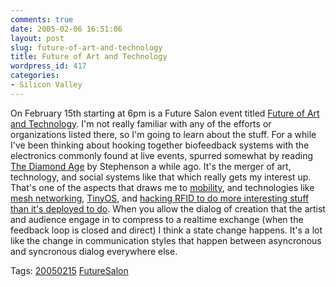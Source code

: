 ```yaml
---
comments: true
date: 2005-02-06 16:51:06
layout: post
slug: future-of-art-and-technology
title: Future of Art and Technology
wordpress_id: 417
categories:
- Silicon Valley
---
```


On February 15th starting at 6pm is a Future Salon event titled [Future of Art and Technology](http://www.futuresalon.org/2005/02/future_of_art_.html). I'm not really familiar with any of the efforts or organizations listed there, so I'm going to learn about the stuff. For a while I've been thinking about hooking together biofeedback systems with the electronics commonly found at live events, spurred somewhat by reading [The Diamond Age](http://project.cyberpunk.ru/idb/thediamondage.html) by Stephenson a while ago. It's the merger of art, technology, and social systems like that which really gets my interest up. That's one of the aspects that draws me to [mobility](http://www.mobilemonday.us), and technologies like [mesh networking](http://www.oreillynet.com/pub/a/wireless/2004/01/22/wirelessmesh.html), [TinyOS](http://www.tinyos.net/), and [hacking RFID to do more interesting stuff than it's deployed to do](http://yro.slashdot.org/article.pl?sid=04/07/29/0321219&tid=158&tid=172). When you allow the dialog of creation that the artist and audience engage in to compress to a realtime exchange (when the feedback loop is closed and direct) I think a state change happens. It's a lot like the change in communication styles that happen between asyncronous and syncronous dialog everywhere else.

Tags: [20050215](http://technorati.com/tag/20050215) [FutureSalon](http://technorati.com/tag/futuresalon)
